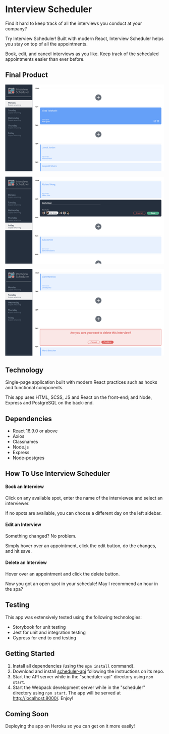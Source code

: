 # Interview Scheduler

Find it hard to keep track of all the interviews you conduct at your company?

Try Interview Scheduler! Built with modern React, Interview Scheduler helps you stay on top of all the appointments.

Book, edit, and cancel interviews as you like. Keep track of the scheduled appointments easier than ever before.

## Final Product

!["appointments"](docs/appointments.png)

!["booking-interview"](docs/booking-interview.png)

!["deleting-interview"](docs/deleting-interview.png)

## Technology

Single-page application built with modern React practices such as hooks and functional components.

This app uses HTML, SCSS, JS and React on the front-end; and  Node, Express and PostgreSQL on the back-end.

## Dependencies

- React 16.9.0 or above
- Axios
- Classnames
- Node.js
- Express
- Node-postgres

## How To Use Interview Scheduler

#### Book an Interview

Click on any available spot, enter the name of the interviewee and select an interviewer.
  
If no spots are available, you can choose a different day on the left sidebar.

#### Edit an Interview

Something changed? No problem.

Simply hover over an appointment, click the edit button, do the changes, and hit save.

#### Delete an Interview

Hover over an appointment and click the delete button. 

Now you got an open spot in your schedule! May I recommend an hour in the spa?

## Testing

This app was extensively tested using the following technologies:

- Storybook for unit testing
- Jest for unit and integration testing
- Cypress for end to end testing

## Getting Started

1. Install all dependencies (using the `npm install` command).
2. Download and install [scheduler-api](https://github.com/berk-ozer/scheduler-api) following the instructions on its repo.
3. Start the API server while in the "scheduler-api" directory using `npm start`.
4. Start the Webpack development server while in the "scheduler" directory using `npm start`. The app will be served at <http://localhost:8000/>. Enjoy!



## Coming Soon

Deploying the app on Heroku so you can get on it more easily!

